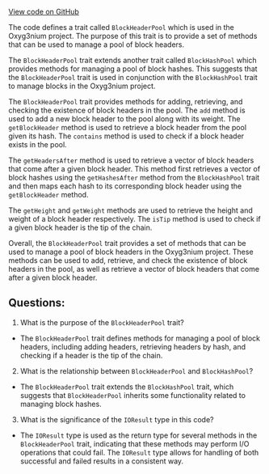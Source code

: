 [View code on GitHub](https://github.com/alephium/alephium/flow/src/main/scala/org/alephium/flow/core/BlockHeaderPool.scala)

The code defines a trait called `BlockHeaderPool` which is used in the Oxyg3nium project. The purpose of this trait is to provide a set of methods that can be used to manage a pool of block headers. 

The `BlockHeaderPool` trait extends another trait called `BlockHashPool` which provides methods for managing a pool of block hashes. This suggests that the `BlockHeaderPool` trait is used in conjunction with the `BlockHashPool` trait to manage blocks in the Oxyg3nium project.

The `BlockHeaderPool` trait provides methods for adding, retrieving, and checking the existence of block headers in the pool. The `add` method is used to add a new block header to the pool along with its weight. The `getBlockHeader` method is used to retrieve a block header from the pool given its hash. The `contains` method is used to check if a block header exists in the pool. 

The `getHeadersAfter` method is used to retrieve a vector of block headers that come after a given block header. This method first retrieves a vector of block hashes using the `getHashesAfter` method from the `BlockHashPool` trait and then maps each hash to its corresponding block header using the `getBlockHeader` method. 

The `getHeight` and `getWeight` methods are used to retrieve the height and weight of a block header respectively. The `isTip` method is used to check if a given block header is the tip of the chain.

Overall, the `BlockHeaderPool` trait provides a set of methods that can be used to manage a pool of block headers in the Oxyg3nium project. These methods can be used to add, retrieve, and check the existence of block headers in the pool, as well as retrieve a vector of block headers that come after a given block header.
## Questions: 
 1. What is the purpose of the `BlockHeaderPool` trait?
- The `BlockHeaderPool` trait defines methods for managing a pool of block headers, including adding headers, retrieving headers by hash, and checking if a header is the tip of the chain.

2. What is the relationship between `BlockHeaderPool` and `BlockHashPool`?
- The `BlockHeaderPool` trait extends the `BlockHashPool` trait, which suggests that `BlockHeaderPool` inherits some functionality related to managing block hashes.

3. What is the significance of the `IOResult` type in this code?
- The `IOResult` type is used as the return type for several methods in the `BlockHeaderPool` trait, indicating that these methods may perform I/O operations that could fail. The `IOResult` type allows for handling of both successful and failed results in a consistent way.